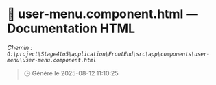# 📄 user-menu.component.html — Documentation HTML
*Chemin : `G:\project\Stage4to5\application\FrontEnd\src\app\components\user-menu\user-menu.component.html`*

> 🕒 Généré le 2025-08-12 11:10:25

